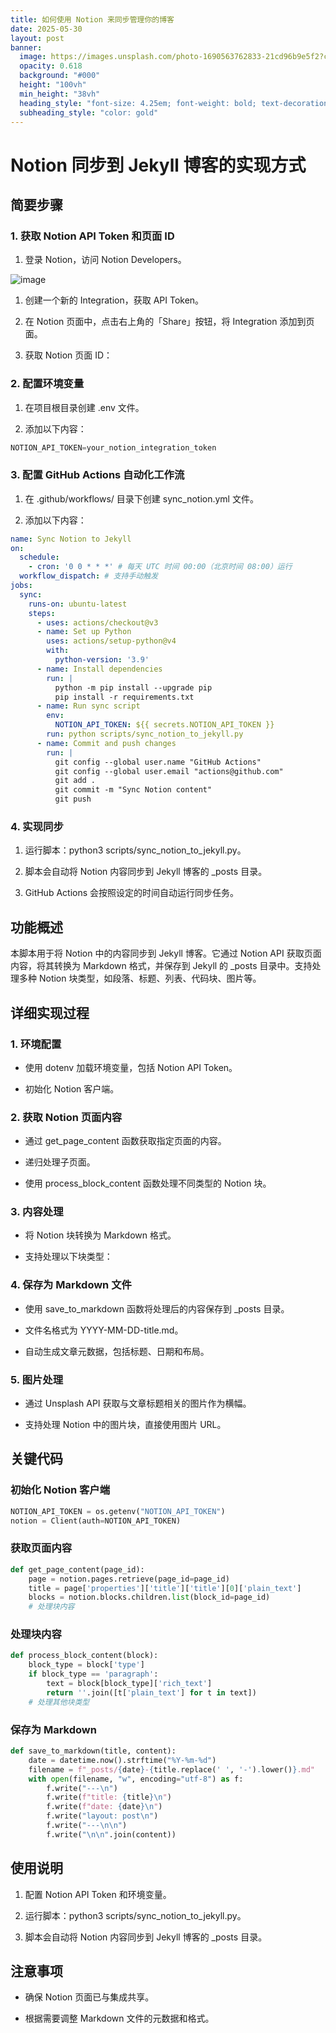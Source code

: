 ```yaml
---
title: 如何使用 Notion 来同步管理你的博客
date: 2025-05-30
layout: post
banner:
  image: https://images.unsplash.com/photo-1690563762833-21cd96b9e5f2?crop=entropy&cs=tinysrgb&fit=max&fm=jpg&ixid=M3w2OTIwMzJ8MHwxfHJhbmRvbXx8fHx8fHx8fDE3NDg2MzY2MDd8&ixlib=rb-4.1.0&q=80&w=1080
  opacity: 0.618
  background: "#000"
  height: "100vh"
  min_height: "38vh"
  heading_style: "font-size: 4.25em; font-weight: bold; text-decoration: underline"
  subheading_style: "color: gold"
---
```


# Notion 同步到 Jekyll 博客的实现方式

## 简要步骤

### 1. 获取 Notion API Token 和页面 ID

1. 登录 Notion，访问 Notion Developers。

![image](https://prod-files-secure.s3.us-west-2.amazonaws.com/a7a0cc5a-89b9-4cda-8686-1fba0ca52f40/d19c1afe-dea5-4312-9333-786b0ba83054/image.png?X-Amz-Algorithm=AWS4-HMAC-SHA256&X-Amz-Content-Sha256=UNSIGNED-PAYLOAD&X-Amz-Credential=ASIAZI2LB466YXLWIOQP%2F20250530%2Fus-west-2%2Fs3%2Faws4_request&X-Amz-Date=20250530T202327Z&X-Amz-Expires=3600&X-Amz-Security-Token=IQoJb3JpZ2luX2VjEOX%2F%2F%2F%2F%2F%2F%2F%2F%2F%2FwEaCXVzLXdlc3QtMiJIMEYCIQDR8KQMWOJvatW0m2eIFyYZxhzgaaUyLZkPewZLz5nk0gIhAKMQlQsdbjbwLh6uOWVq54V5JgMr0c0WQ%2Fzpj7whjBhYKogECK3%2F%2F%2F%2F%2F%2F%2F%2F%2F%2FwEQABoMNjM3NDIzMTgzODA1IgxGNQIl2%2B9sSjuPB1oq3ANpsQ%2FRDvGOXkQQ6rFnMGYUanqxxXcZ1gfzwrlGP316aDrZyENT30Uf%2BQTyyz%2BKo0UwPsoZzs%2Fm1oxjEbapPw1JKDpsFi2LBWrn5QByq8z%2BSR0rDyzn5wNZbabKGgXZpCvTja4mxYYuXdImYBr%2ByDxoVV4LIU%2FUouoH0R8Tx3aBaO7cnN%2F8rmGzdRdM9Ey7Hyg57pFUG2CXp3STbPcchTJmQQZLnc6buvSMncdG8O4A9XdzLpriRdeEdF6YHOQE9AG0Ql5Yr5AJAvLObXJhkwYnkGkktYiqyIRv7R52rJv5lPiERf4qkDHbJ1cRqcbuXDmxy8VRK2Etgbtzpg1K83khMGJnEE4g3ETVlL3ZKCYlGutygQ6exrW0hCS8I7NU%2BvkohkMiDSlAsVcpQY2qYoKZaIrpokaHvlCXqJvryZyusmsSNCUj%2F9ExDnGIOWnUUc8eAA2cazVm8SrsBm8RC8nqtADWLAls9N8QDQvjJzDbV%2Ft81ZEe681XXC5pkc%2BA%2B278pLf1BEayqwMfh31DZuqj%2BIr%2BBFqu%2BWQ6G%2FOXqXoMljqYkUZZRVm6pgYzADVEB2RJXi9Yj8uqUFZtPxaogJG4HthfhWnCdyc8asmJb0ypIFREihfDYiRKpRm6GDCVpujBBjqkAbA%2FputVxYJ8Qh05BU8YGAfQ3m23xTG0RvFl1KB0t7sgRpoPSf4GJA1Wbess7fnaJJqL98%2BIt1nut8HOa%2BHMLxHVIqmqPQPF8Xeuoab93U%2BkqLSa2Rm8qy5uaoKHl78gom7dy1ACJSGXHFe5RIylogLTO2dkA1%2FiqFL2Z%2BPBd59XINJXftwMlFpnofkkn%2FiadsVzA1Fgt2zljamaFyBxT42aPpty&X-Amz-Signature=c39d4a44ae01399b011a5b27b31221c8ef4dd48215928db4f45601c56cfcf50b&X-Amz-SignedHeaders=host&x-id=GetObject)

1. 创建一个新的 Integration，获取 API Token。

1. 在 Notion 页面中，点击右上角的「Share」按钮，将 Integration 添加到页面。

1. 获取 Notion 页面 ID：


### 2. 配置环境变量

1. 在项目根目录创建 .env 文件。

1. 添加以下内容：

```javascript
NOTION_API_TOKEN=your_notion_integration_token
```

### 3. 配置 GitHub Actions 自动化工作流

1. 在 .github/workflows/ 目录下创建 sync_notion.yml 文件。

1. 添加以下内容：

```yaml
name: Sync Notion to Jekyll
on:
  schedule:
    - cron: '0 0 * * *' # 每天 UTC 时间 00:00（北京时间 08:00）运行
  workflow_dispatch: # 支持手动触发
jobs:
  sync:
    runs-on: ubuntu-latest
    steps:
      - uses: actions/checkout@v3
      - name: Set up Python
        uses: actions/setup-python@v4
        with:
          python-version: '3.9'
      - name: Install dependencies
        run: |
          python -m pip install --upgrade pip
          pip install -r requirements.txt
      - name: Run sync script
        env:
          NOTION_API_TOKEN: ${{ secrets.NOTION_API_TOKEN }}
        run: python scripts/sync_notion_to_jekyll.py
      - name: Commit and push changes
        run: |
          git config --global user.name "GitHub Actions"
          git config --global user.email "actions@github.com"
          git add .
          git commit -m "Sync Notion content"
          git push
```

### 4. 实现同步

1. 运行脚本：python3 scripts/sync_notion_to_jekyll.py。

1. 脚本会自动将 Notion 内容同步到 Jekyll 博客的 _posts 目录。

1. GitHub Actions 会按照设定的时间自动运行同步任务。

## 功能概述

本脚本用于将 Notion 中的内容同步到 Jekyll 博客。它通过 Notion API 获取页面内容，将其转换为 Markdown 格式，并保存到 Jekyll 的 _posts 目录中。支持处理多种 Notion 块类型，如段落、标题、列表、代码块、图片等。

## 详细实现过程

### 1. 环境配置

- 使用 dotenv 加载环境变量，包括 Notion API Token。

- 初始化 Notion 客户端。

### 2. 获取 Notion 页面内容

- 通过 get_page_content 函数获取指定页面的内容。

- 递归处理子页面。

- 使用 process_block_content 函数处理不同类型的 Notion 块。

### 3. 内容处理

- 将 Notion 块转换为 Markdown 格式。

- 支持处理以下块类型：


### 4. 保存为 Markdown 文件

- 使用 save_to_markdown 函数将处理后的内容保存到 _posts 目录。

- 文件名格式为 YYYY-MM-DD-title.md。

- 自动生成文章元数据，包括标题、日期和布局。

### 5. 图片处理

- 通过 Unsplash API 获取与文章标题相关的图片作为横幅。

- 支持处理 Notion 中的图片块，直接使用图片 URL。

## 关键代码

### 初始化 Notion 客户端

```python
NOTION_API_TOKEN = os.getenv("NOTION_API_TOKEN")
notion = Client(auth=NOTION_API_TOKEN)
```

### 获取页面内容

```python
def get_page_content(page_id):
    page = notion.pages.retrieve(page_id=page_id)
    title = page['properties']['title']['title'][0]['plain_text']
    blocks = notion.blocks.children.list(block_id=page_id)
    # 处理块内容
```

### 处理块内容

```python
def process_block_content(block):
    block_type = block['type']
    if block_type == 'paragraph':
        text = block[block_type]['rich_text']
        return ''.join([t['plain_text'] for t in text])
    # 处理其他块类型
```

### 保存为 Markdown

```python
def save_to_markdown(title, content):
    date = datetime.now().strftime("%Y-%m-%d")
    filename = f"_posts/{date}-{title.replace(' ', '-').lower()}.md"
    with open(filename, "w", encoding="utf-8") as f:
        f.write("---\n")
        f.write(f"title: {title}\n")
        f.write(f"date: {date}\n")
        f.write("layout: post\n")
        f.write("---\n\n")
        f.write("\n\n".join(content))
```

## 使用说明

1. 配置 Notion API Token 和环境变量。

1. 运行脚本：python3 scripts/sync_notion_to_jekyll.py。

1. 脚本会自动将 Notion 内容同步到 Jekyll 博客的 _posts 目录。

## 注意事项

- 确保 Notion 页面已与集成共享。

- 根据需要调整 Markdown 文件的元数据和格式。